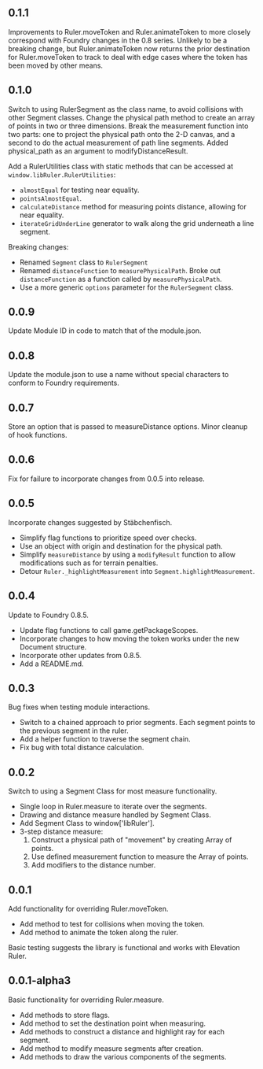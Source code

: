 ## 0.1.1
Improvements to Ruler.moveToken and Ruler.animateToken to more closely correspond with Foundry changes in the 0.8 series. Unlikely to be a breaking change, but Ruler.animateToken now returns the prior destination for Ruler.moveToken to track to deal with edge cases where the token has been moved by other means.

## 0.1.0
Switch to using RulerSegment as the class name, to avoid collisions with other Segment classes. Change the physical path method to create an array of points in two or three dimensions. Break the measurement function into two parts: one to project the physical path onto the 2-D canvas, and a second to do the actual measurement of path line segments. Added physical_path as an argument to modifyDistanceResult. 

Add a RulerUtilities class with static methods that can be accessed at `window.libRuler.RulerUtilities`:
- `almostEqual` for testing near equality.
- `pointsAlmostEqual`.
- `calculateDistance` method for measuring points distance, allowing for near equality.
- `iterateGridUnderLine` generator to walk along the grid underneath a line segment.

Breaking changes:
- Renamed `Segment` class to `RulerSegment`
- Renamed `distanceFunction` to `measurePhysicalPath`. Broke out `distanceFunction` as a function called by `measurePhysicalPath`.    
- Use a more generic `options` parameter for the `RulerSegment` class.


## 0.0.9
Update Module ID in code to match that of the module.json. 

## 0.0.8
Update the module.json to use a name without special characters to conform to Foundry requirements.

## 0.0.7
Store an option that is passed to measureDistance options. Minor cleanup of hook functions.

## 0.0.6
Fix for failure to incorporate changes from 0.0.5 into release.

## 0.0.5
Incorporate changes suggested by Stäbchenfisch. 
- Simplify flag functions to prioritize speed over checks.
- Use an object with origin and destination for the physical path.
- Simplify `measureDistance` by using a `modifyResult` function to allow 
    modifications such as for terrain penalties.
- Detour `Ruler._highlightMeasurement` into `Segment.highlightMeasurement`.

## 0.0.4
Update to Foundry 0.8.5.
- Update flag functions to call game.getPackageScopes.
- Incorporate changes to how moving the token works under the new Document structure.
- Incorporate other updates from 0.8.5.
- Add a README.md.

## 0.0.3
Bug fixes when testing module interactions.
- Switch to a chained approach to prior segments. Each segment points to the previous segment in the ruler.
- Add a helper function to traverse the segment chain.
- Fix bug with total distance calculation.

## 0.0.2
Switch to using a Segment Class for most measure functionality.
- Single loop in Ruler.measure to iterate over the segments.
- Drawing and distance measure handled by Segment Class.
- Add Segment Class to window['libRuler'].
- 3-step distance measure:
  1. Construct a physical path of "movement" by creating Array of points. 
  2. Use defined measurement function to measure the Array of points.
  3. Add modifiers to the distance number.


## 0.0.1
Add functionality for overriding Ruler.moveToken.
- Add method to test for collisions when moving the token.
- Add method to animate the token along the ruler.

Basic testing suggests the library is functional and works with Elevation Ruler.

## 0.0.1-alpha3

Basic functionality for overriding Ruler.measure.

- Add methods to store flags.
- Add method to set the destination point when measuring.
- Add methods to construct a distance and highlight ray for each segment.
- Add method to modify measure segments after creation.
- Add methods to draw the various components of the segments.

